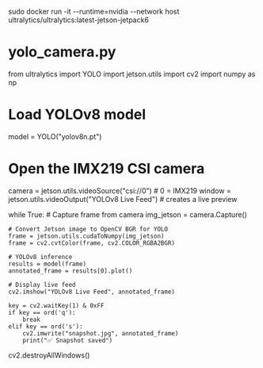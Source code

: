 sudo docker run -it --runtime=nvidia --network host ultralytics/ultralytics:latest-jetson-jetpack6


# yolo_camera.py
from ultralytics import YOLO
import jetson.utils
import cv2
import numpy as np

# Load YOLOv8 model
model = YOLO("yolov8n.pt")

# Open the IMX219 CSI camera
camera = jetson.utils.videoSource("csi://0")  # 0 = IMX219
window = jetson.utils.videoOutput("YOLOv8 Live Feed")  # creates a live preview

while True:
    # Capture frame from camera
    img_jetson = camera.Capture()

    # Convert Jetson image to OpenCV BGR for YOLO
    frame = jetson.utils.cudaToNumpy(img_jetson)
    frame = cv2.cvtColor(frame, cv2.COLOR_RGBA2BGR)

    # YOLOv8 inference
    results = model(frame)
    annotated_frame = results[0].plot()

    # Display live feed
    cv2.imshow("YOLOv8 Live Feed", annotated_frame)

    key = cv2.waitKey(1) & 0xFF
    if key == ord('q'):
        break
    elif key == ord('s'):
        cv2.imwrite("snapshot.jpg", annotated_frame)
        print("✅ Snapshot saved")

cv2.destroyAllWindows()
